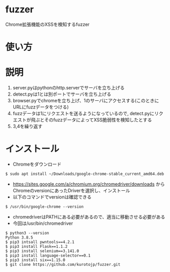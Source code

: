 # fuzzer
Chrome拡張機能のXSSを検知するfuzzer

# 使い方


# 説明
1. server.pyはpythonのhttp.serverでサーバを立ち上げる
1. detect.pyは1とは別ポートでサーバを立ち上げる
1. browser.pyでchromeを立ち上げ、1のサーバにアクセスする(このときにURLにfuzzデータをつける)
1. fuzzデータは1にリクエストを送るようになっているので, detect.pyにリクエストが飛ぶとそのfuzzデータによってXSS脆弱性を検知したとする
1. 3,4を繰り返す


# インストール
* Chromeをダウンロード
```
$ sudo apt install ~/Downloads/google-chrome-stable_current_amd64.deb
```
* https://sites.google.com/a/chromium.org/chromedriver/downloads からChromeのversionにあったDriverを選択し、インストール
* 以下のコマンドでversionは確認できる
```
$ /usr/bin/google-chrome --version
```
* chromedriverはPATHにある必要があるので、適当に移動させる必要がある
* 今回は/usr/bin/chromedriver

```
$ python3 --version
Python 3.8.5
$ pip3 intsall pwntools==4.2.1
$ pip3 install Flask==1.1.2
$ pip3 install selenium==3.141.0
$ pip3 install language-selector==0.1
$ pip3 install six==1.15.0
$ git clone https://github.com/kurotojp/fuzzer.git
```

